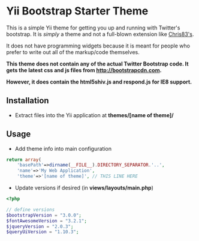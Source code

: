 Yii Bootstrap Starter Theme
==========

This is a simple Yii theme for getting you up and running with Twitter's bootstrap. It is *simply* a theme and not a full-blown extension like
[Chris83's](http://www.yiiframework.com/extension/bootstrap/).

It does not have programming widgets because it is meant for people who prefer
to write out all of the markup/code themselves.

**This theme does not contain any of the actual Twitter Bootstrap code. It gets the
latest css and js files from http://bootstrapcdn.com.**

**However, it does contain the html5shiv.js and respond.js for IE8 support.**

## Installation

* Extract files into the Yii application at **themes/[name of theme]/**

## Usage

* Add theme info into main configuration

```php
return array(
    'basePath'=>dirname(__FILE__).DIRECTORY_SEPARATOR.'..',
    'name'=>'My Web Application',
    'theme'=>'[name of theme]', // THIS LINE HERE
```

* Update versions if desired (in **views/layouts/main.php**)

```php
<?php 

// define versions
$bootstrapVersion = "3.0.0";
$fontAwesomeVersion = "3.2.1";
$jqueryVersion = "2.0.3";
$queryUiVersion = "1.10.3";
```
